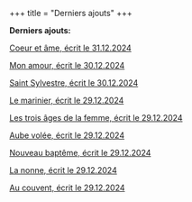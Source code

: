 +++
title = "Derniers ajouts"
+++

**Derniers ajouts:**

[Coeur et âme, écrit le 31.12.2024](./seasons/23_vingt_troisieme_saison/coeur_et_ame/)

[Mon amour, écrit le 30.12.2024](./seasons/23_vingt_troisieme_saison/mon_amour/)

[Saint Sylvestre, écrit le 30.12.2024](./seasons/23_vingt_troisieme_saison/saint_sylvestre/)

[Le marinier, écrit le 29.12.2024](./seasons/23_vingt_troisieme_saison/le_marinier/)

[Les trois âges de la femme, écrit le 29.12.2024](./seasons/23_vingt_troisieme_saison/les_trois_ages_de_la_femme/)

[Aube volée, écrit le 29.12.2024](./seasons/23_vingt_troisieme_saison/aube_volee/)

[Nouveau baptême, écrit le 29.12.2024](./seasons/23_vingt_troisieme_saison/nouveau_bapteme/)

[La nonne, écrit le 29.12.2024](./seasons/23_vingt_troisieme_saison/la_nonne/)

[Au couvent, écrit le 29.12.2024](./seasons/23_vingt_troisieme_saison/au_couvent/)
